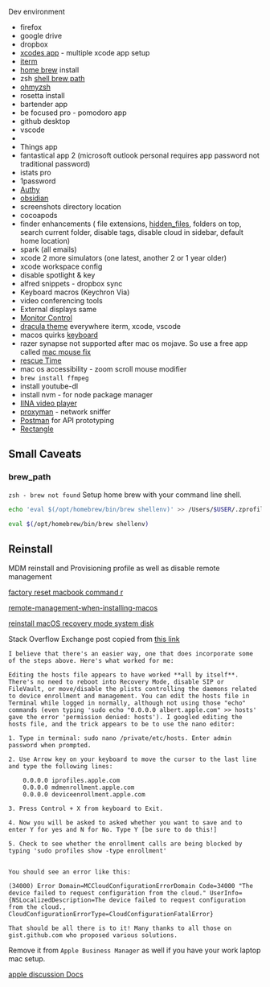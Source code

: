 

Dev environment


- firefox
- google drive
- dropbox
- [xcodes app](https://github.com/XcodesOrg/XcodesApp/releases/) - multiple xcode app setup
- [iterm](https://iterm2.com/) 
- [home brew](https://brew.sh/) install
- zsh [shell brew path](fresh_install.md#brew_path) 
- [ohmyzsh](https://ohmyz.sh/#install) 
- rosetta install
- bartender app
- be focused pro - pomodoro app
- github desktop
- vscode
- 
- Things app
- fantastical app 2 (microsoft outlook personal requires app password not traditional password)
- istats pro
- 1password
- [Authy](https://authy.com/download/) 
- [obsidian](https://obsidian.md/download) 
- screenshots directory location
- cocoapods
- finder enhancements ( file extensions, [hidden_files](hidden_files.md), folders on top, search current folder, disable tags, disable cloud in sidebar, default home location)
- spark (all emails)
- xcode 2 more simulators (one latest, another 2 or 1 year older)
- xcode workspace config
- disable spotlight & key
- alfred snippets - dropbox sync
- Keyboard macros (Keychron Via)
- video conferencing tools
- External displays same 
- [Monitor Control](https://github.com/MonitorControl/MonitorControl)
- [dracula theme](https://draculatheme.com/) everywhere iterm, xcode, vscode
-  macos quirks [keyboard](os/mac/keyboard.md)
- razer synapse not supported after mac os mojave. So use a free app called [mac mouse fix](https://mousefix.org/about/)
- [rescue Time](https://www.rescuetime.com/download) 
- mac os accessibility - zoom scroll mouse modifier
- `brew install ffmpeg`
- install youtube-dl
- install nvm - for node package manager
- [IINA video player](https://iina.io/) 
- [proxyman](https://proxyman.io/) - network sniffer 
- [Postman](https://www.postman.com/downloads/) for API prototyping 
- [Rectangle](https://rectangleapp.com/) 



## Small Caveats

### brew_path
`zsh - brew not found`
Setup home brew with your command line shell.

```bash
echo 'eval $(/opt/homebrew/bin/brew shellenv)' >> /Users/$USER/.zprofile

eval $(/opt/homebrew/bin/brew shellenv)
```



## Reinstall

MDM reinstall and Provisioning profile as well as disable remote management 

[factory reset macbook command r](https://iboysoft.com/questions/can-i-factory-reset-company-macbook-with-command-r.html)


[remote-management-when-installing-macos](https://apple.stackexchange.com/questions/311052/why-do-i-get-a-remote-management-step-when-installing-macos)

[reinstall macOS recovery mode system disk](https://forums.macrumors.com/threads/cant-reinstall-macos-from-recovery-mode-wont-allow-me-to-select-system-disk.2294294/)

Stack Overflow Exchange post copied from [this link](https://apple.stackexchange.com/questions/311052/why-do-i-get-a-remote-management-step-when-installing-macos)

```text
I believe that there's an easier way, one that does incorporate some of the steps above. Here's what worked for me:

Editing the hosts file appears to have worked **all by itself**. There's no need to reboot into Recovery Mode, disable SIP or FileVault, or move/disable the plists controlling the daemons related to device enrollment and management. You can edit the hosts file in Terminal while logged in normally, although not using those "echo" commands (even typing 'sudo echo "0.0.0.0 albert.apple.com" >> hosts' gave the error 'permission denied: hosts'). I googled editing the hosts file, and the trick appears to be to use the nano editor:

1. Type in terminal: sudo nano /private/etc/hosts. Enter admin password when prompted.
    
2. Use Arrow key on your keyboard to move the cursor to the last line and type the following lines:
    
    0.0.0.0 iprofiles.apple.com  
    0.0.0.0 mdmenrollment.apple.com  
    0.0.0.0 deviceenrollment.apple.com  
    
3. Press Control + X from keyboard to Exit.
    
4. Now you will be asked to asked whether you want to save and to enter Y for yes and N for No. Type Y [be sure to do this!]
    
5. Check to see whether the enrollment calls are being blocked by typing 'sudo profiles show -type enrollment'
    

You should see an error like this:

(34000) Error Domain=MCCloudConfigurationErrorDomain Code=34000 "The device failed to request configuration from the cloud." UserInfo={NSLocalizedDescription=The device failed to request configuration from the cloud., CloudConfigurationErrorType=CloudConfigurationFatalError}

That should be all there is to it! Many thanks to all those on gist.github.com who proposed various solutions.
```


Remove it from `Apple Business Manager` as well if you have your work laptop mac setup.

[apple discussion Docs](https://discussions.apple.com/docs/DOC-1948)
